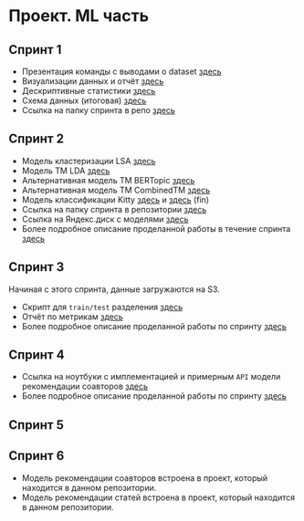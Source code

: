 # Проект. ML часть

## Спринт 1

- Презентация команды с выводами о dataset [здесь](https://nbviewer.org/github/TheoLisin/recsys_MADE/blob/main/src/ml/data_analysis/EDA.slides.html#/7)
- Визуализации данных и отчёт [здесь](https://nbviewer.org/github/TheoLisin/recsys_MADE/blob/main/src/ml/data_analysis/EDA.ipynb)
- Дескриптивные статистики [здесь](https://nbviewer.org/github/TheoLisin/recsys_MADE/blob/main/src/ml/data_analysis/descriptive_statistics.ipynb)
- Схема данных (итоговая) [здесь](https://github.com/TheoLisin/recsys_MADE/blob/main/artifacts/schema.pdf)
- Ссылка на папку спринта в репо [здесь](https://github.com/TheoLisin/recsys_MADE/tree/main/src/ml/data_analysis)


## Спринт 2 

- Модель кластеризации LSA [здесь](https://nbviewer.org/github/TheoLisin/recsys_MADE/blob/ml/src/ml/topic_modelling/LSA%20.ipynb)
- Модель TM LDA [здесь](https://nbviewer.org/github/TheoLisin/recsys_MADE/blob/ml/src/ml/topic_modelling/lda_1_%2815.10.2022%29.ipynb)
- Альтернативная модель TM BERTopic [здесь](https://nbviewer.org/github/TheoLisin/recsys_MADE/blob/ml/src/ml/topic_modelling/BERTopic.ipynb)
- Альтернативная модель TM CombinedTM [здесь](https://nbviewer.org/github/TheoLisin/recsys_MADE/blob/ml/src/ml/topic_modelling/CombinedTM.ipynb)
- Модель классификации Kitty [здесь](https://nbviewer.org/github/TheoLisin/recsys_MADE/blob/ml/src/ml/topic_modelling/Kitty.ipynb) и [здесь](../../src/ml/topic_modelling/contextualized_tm/) (fin)
- Ссылка на папку спринта в репозитории [здесь](https://github.com/TheoLisin/recsys_MADE/tree/main/src/ml/topic_modelling)
- Ссылка на Яндекс.диск с моделями [здесь](https://disk.yandex.ru/d/WmVjWdzfK3Xvpw)
- Более подробное описание проделанной работы в течение спринта [здесь](../step_2)


## Спринт 3

Начиная с этого спринта, данные загружаются на S3.

- Скрипт для `train/test` разделения [здесь](https://github.com/TheoLisin/recsys_MADE/tree/ml/src/ml/data_splitting)
- Отчёт по метрикам [здесь](https://github.com/TheoLisin/recsys_MADE/blob/ml/artifacts/step_3/metrics.pdf)
- Более подробное описание проделанной работы по спринту [здесь](../step_3/)

## Спринт 4

- Ссылка на ноутбуки с имплементацией и примерным `API` модели рекомендации соавторов [здесь](https://github.com/TheoLisin/recsys_MADE/tree/ml/src/ml/coauthor_recommendation)
- Более подробное описание проделанной работы по спринту [здесь](../step_4/)

## Спринт 5


## Спринт 6

- Модель рекомендации соавторов встроена в проект, который находится в данном репозитории.
- Модель рекомендации статей встроена в проект, который находится в данном репозитории.

